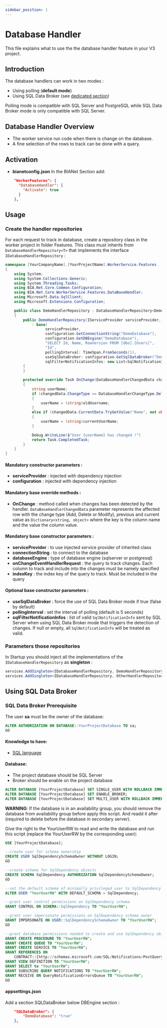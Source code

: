 ```yaml
---
sidebar_position: 1
---
```


# Database Handler
This file explains what to use the the database handler feature in your V3 project.

## Introduction
The database handlers can work in two modes :
- Using polling (**default mode**)
- Using SQL Data Broker (see [dedicated section](#using-sql-data-broker))

Polling mode is compatible with SQL Server and PostgreSQL while SQL Data Broker mode is only compatible with SQL Server.

## Database Handler Overview
* The worker service run code when there is change on the database.
* A fine selection of the rows to track can be done with a query.

## Activation
* **bianetconfig.json**
In the BIANet Section add:
``` json
    "WorkerFeatures": {
      "DatabaseHandler": {
        "Activate": true
      }
    },
```

## Usage
### Create the handler repositories
For each request to track in database, create a repository class in the worker project in folder Features. This class must inherits from `DatabaseHandlerRepository<T>` that implements the interface `IDatabaseHandlerRepository` :
```csharp 
namespace [YourCompanyName].[YourProjectName].WorkerService.Features
{
    using System;
    using System.Collections.Generic;
    using System.Threading.Tasks;
    using BIA.Net.Core.Common.Configuration;
    using BIA.Net.Core.WorkerService.Features.DataBaseHandler;
    using Microsoft.Data.SqlClient;
    using Microsoft.Extensions.Configuration;

    public class DemoHandlerRepository : DatabaseHandlerRepository<DemoHandlerRepository>
    {
        public DemoHandlerRepository(IServiceProvider serviceProvider, IConfiguration configuration)
            : base(
                  serviceProvider,
                  configuration.GetConnectionString("DemoDatabase"),
                  configuration.GetDBEngine("DemoDatabase"),
                  "SELECT Id, Name, RowVersion FROM [dbo].[Users]",
                  "Id",
                  pollingInterval: TimeSpan.FromSeconds(1),
                  useSqlDataBroker: configuration.GetSqlDataBroker("DemoDatabase"),
                  sqlFilterNotificationInfos: new List<SqlNotificationInfo> { SqlNotificationInfo.Delete, SqlNotificationInfo.Update, SqlNotificationInfo.Insert })
        {
        }

        protected override Task OnChange(DataBaseHandlerChangedData changedData)
        {
            string userName;
			if (changedData.ChangeType == DatabaseHandlerChangeType.Delete && changedData.PreviousData.TryGetValue("Name", out object oldUsername))
			{
				userName = (string)oldUsername;
			}
			else if (changedData.CurrentData.TryGetValue("Name", out object currentUserName))
			{
				userName = (string)currentUserName;
			}

			Debug.WriteLine($"User {userName} has changed !")
            return Task.CompletedTask;
        }
    }
}
```
#### Mandatory constructor parameters :
- **serviceProvider** : injected with dependency injection
- **configuration** : injected with dependency injection

#### Mandatory base override methods :
- **OnChange** : method called when changes has been detected by the handler. `DataBaseHandlerChangedData` parameter represents the affected row with the change type (Add, Delete or Modify), previous and current value as `Dictionary<string, object>` where the key is the column name and the value the column value.

#### Mandatory base constructor parameters :
- **serviceProvider** : to use injected service provider of inherited class
- **connectionString** : to connect to the database
- **databaseEngine** : type of database engine (sqlserver or postgresql)
- **onChangeEventHandlerRequest** : the query to track changes. Each column to track and include into the changes must be namely specified
- **indexKey** : the index key of the query to track. Must be included in the query

#### Optional base constructor parameters :
- **useSqlDataBroker** : force the use of SQL Data Broker mode if true (false by default)
- **pollingInterval** : set the interval of polling (default is 5 seconds)
- **sqlFilterNotificationInfos** : list of valid `SqlNotificationInfo` sent by SQL Server when using SQL Data Broker mode that triggers the detection of changes. If null or empty, all `SqlNotificationInfo` will be treated as valid.

### Parameters those repositories
In Startup you should inject all the implementations of the `IDatabaseHandlerRepository` as **singleton** :
``` csharp
services.AddSingleton<IDatabaseHandlerRepository, DemoHandlerRepository>();
services.AddSingleton<IDatabaseHandlerRepository, OtherHandlerRepository>();
```

## Using SQL Data Broker
### SQL Data Broker Prerequisite
The user **sa** must be the owner of the database:

```SQL
ALTER AUTHORIZATION ON DATABASE::YourProjectDatabase TO sa;
GO
```

#### Knowledge to have:
* [SQL language](https://sql.sh/)

#### Database:
* The project database should be SQL Server
* Broker should be enable on the project database
```SQL
ALTER DATABASE [YourProjectDatabase] SET SINGLE_USER WITH ROLLBACK IMMEDIATE
ALTER DATABASE [YourProjectDatabase] SET ENABLE_BROKER;
ALTER DATABASE [YourProjectDatabase] SET MULTI_USER WITH ROLLBACK IMMEDIATE
```

**WARNING**: If the database is in an availability group, you should remove the database from availability group before apply this script.
And readd it after (required to delete before the database in secondary server).

Give the right to the YourUserRW to read and write the database and run this script (replace the YourUserRW by the corresponding user):
 
```SQL
USE [YourProjectDatabase];

--create user for schema ownership
CREATE USER SqlDependencySchemaOwner WITHOUT LOGIN;
GO

--create schema for SqlDependency objects
CREATE SCHEMA SqlDependency AUTHORIZATION SqlDependencySchemaOwner;
GO

--set the default schema of minimally privileged user to SqlDependency
ALTER USER "YourUserRW" WITH DEFAULT_SCHEMA = SqlDependency;

--grant user control permissions on SqlDependency schema
GRANT CONTROL ON SCHEMA::SqlDependency TO "YourUserRW";

--grant user impersonate permissions on SqlDependency schema owner
GRANT IMPERSONATE ON USER::SqlDependencySchemaOwner TO "YourUserRW";
GO

--grant database permissions needed to create and use SqlDependency objects
GRANT CREATE PROCEDURE TO "YourUserRW";
GRANT CREATE QUEUE TO "YourUserRW";
GRANT CREATE SERVICE TO "YourUserRW";
GRANT REFERENCES ON
    CONTRACT::[http://schemas.microsoft.com/SQL/Notifications/PostQueryNotification] TO "YourUserRW";
GRANT VIEW DEFINITION TO "YourUserRW";
GRANT SELECT to "YourUserRW";
GRANT SUBSCRIBE QUERY NOTIFICATIONS TO "YourUserRW";
GRANT RECEIVE ON QueryNotificationErrorsQueue TO "YourUserRW";
GO
```
#### appsettings.json
Add a section SQLDataBroker below DBEngine section :
``` json
    "SQLDataBroker": {
  		"DemoDatabase": "true"
	},
```

